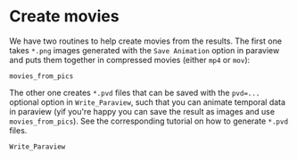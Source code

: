 # Create movies

We have two routines to help create movies from the results.
The first one takes `*.png` images generated with the `Save Animation` option in paraview and puts them together in compressed movies (either `mp4` or `mov`):
```@docs
movies_from_pics
```

The other one creates `*.pvd` files that can be saved with the `pvd=...` optional option in `Write_Paraview`, such that you can animate temporal data in paraview (yif you're happy you can save the result as images and use `movies_from_pics`). See the corresponding tutorial on how to generate `*.pvd` files.
```@docs
Write_Paraview
```
